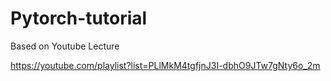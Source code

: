 # Pytorch-tutorial
Based on Youtube Lecture

https://youtube.com/playlist?list=PLlMkM4tgfjnJ3I-dbhO9JTw7gNty6o_2m
